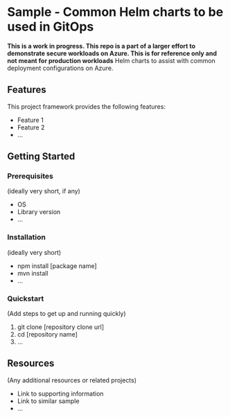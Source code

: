 # Sample - Common Helm charts to be used in GitOps
**This is a work in progress. This repo is a part of a larger effort to demonstrate secure workloads on Azure. This is for reference only and not meant for production workloads**
Helm charts to assist with common deployment configurations on Azure.

## Features

This project framework provides the following features:

* Feature 1
* Feature 2
* ...

## Getting Started

### Prerequisites

(ideally very short, if any)

- OS
- Library version
- ...

### Installation

(ideally very short)

- npm install [package name]
- mvn install
- ...

### Quickstart
(Add steps to get up and running quickly)

1. git clone [repository clone url]
2. cd [repository name]
3. ...


## Resources

(Any additional resources or related projects)

- Link to supporting information
- Link to similar sample
- ...

